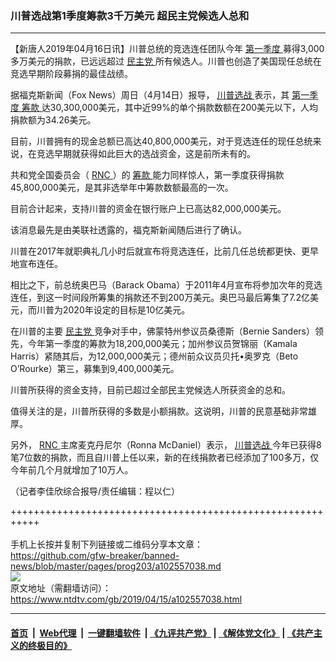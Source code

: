 ### 川普选战第1季度筹款3千万美元 超民主党候选人总和
------------------------

<div class="post_content" itemprop="articleBody">
 <p>
  【新唐人2019年04月16日讯】川普总统的竞选连任团队今年
  <a href="https://www.ntdtv.com/gb/第一季度.htm">
   第一季度
  </a>
  募得3,000多万美元的捐款，已远远超过
  <a href="https://www.ntdtv.com/gb/民主党.htm">
   民主党
  </a>
  所有候选人。川普也创造了美国现任总统在竞选早期阶段募捐的最佳战绩。
 </p>
 <p>
  据福克斯新闻（Fox News）周日（4月14日）报导，
  <a href="https://www.ntdtv.com/gb/川普选战.htm">
   川普选战
  </a>
  表示，其
  <a href="https://www.ntdtv.com/gb/第一季度.htm">
   第一季度
  </a>
  <a href="https://www.ntdtv.com/gb/筹款.htm">
   筹款
  </a>
  达30,300,000美元，其中近99%的单个捐款数额在200美元以下，人均捐款额为34.26美元。
 </p>
 <p>
  目前，川普拥有的现金总额已高达40,800,000美元，对于竞选连任的现任总统来说，在竞选早期就获得如此巨大的选战资金，这是前所未有的。
 </p>
 <p>
  共和党全国委员会（
  <a href="https://www.ntdtv.com/gb/rnc.htm">
   RNC
  </a>
  ）的
  <a href="https://www.ntdtv.com/gb/筹款.htm">
   筹款
  </a>
  能力同样惊人，第一季度获得捐款45,800,000美元，是其非选举年中筹款数额最高的一次。
 </p>
 <p>
  目前合计起来，支持川普的资金在银行账户上已高达82,000,000美元。
 </p>
 <p>
  该消息最先是由美联社透露的，福克斯新闻随后进行了确认。
 </p>
 <p>
  川普在2017年就职典礼几小时后就宣布将竞选连任，比前几任总统都更快、更早地宣布连任。
 </p>
 <p>
  相比之下，前总统奥巴马（Barack Obama）于2011年4月宣布将参加次年的竞选连任，到这一时间段所筹集的捐款还不到200万美元。奥巴马最后筹集了7.2亿美元，而川普为2020年设定的目标是10亿美元。
 </p>
 <p>
  在川普的主要
  <a href="https://www.ntdtv.com/gb/民主党.htm">
   民主党
  </a>
  竞争对手中，佛蒙特州参议员桑德斯（Bernie Sanders）领先，今年第一季度的筹款为18,200,000美元；加州参议员贺锦丽（Kamala Harris）紧随其后，为12,000,000美元；德州前众议员贝托•奥罗克（Beto O’Rourke）第三，募集到9,400,000美元。
 </p>
 <p>
  川普所获得的资金支持，目前已超过全部民主党候选人所获资金的总和。
 </p>
 <p>
  值得关注的是，川普所获得的多数是小额捐款。这说明，川普的民意基础非常雄厚。
 </p>
 <p>
  另外，
  <a href="https://www.ntdtv.com/gb/rnc.htm">
   RNC
  </a>
  主席麦克丹尼尔（Ronna McDaniel）表示，
  <a href="https://www.ntdtv.com/gb/川普选战.htm">
   川普选战
  </a>
  今年已获得8笔7位数的捐款，而且自川普上任以来，新的在线捐款者已经添加了100多万，仅今年前几个月就增加了10万人。
 </p>
 <p>
  （记者李佳欣综合报导/责任编辑：程以仁）
 </p>
 <div class="single_ad">
 </div>
</div>

+++++++++++++++++++++++++++++++++++++++++++++++++++++++++++<br/><br/>
手机上长按并复制下列链接或二维码分享本文章：<br/>
https://github.com/gfw-breaker/banned-news/blob/master/pages/prog203/a102557038.md <br/>
<a href='https://github.com/gfw-breaker/banned-news/blob/master/pages/prog203/a102557038.md'><img src='https://github.com/gfw-breaker/banned-news/blob/master/pages/prog203/a102557038.md.png'/></a> <br/>
原文地址（需翻墙访问）：https://www.ntdtv.com/gb/2019/04/15/a102557038.html


------------------------
#### [首页](https://github.com/gfw-breaker/banned-news/blob/master/README.md) &nbsp;|&nbsp; [Web代理](https://github.com/labour-camp/helloworld) &nbsp;|&nbsp; [一键翻墙软件](https://github.com/gfw-breaker/nogfw/blob/master/README.md) &nbsp;| [《九评共产党》](https://github.com/gfw-breaker/9ping.md/blob/master/README.md#九评之一评共产党是什么) | [《解体党文化》](https://github.com/gfw-breaker/jtdwh.md/blob/master/README.md) | [《共产主义的终极目的》](https://github.com/gfw-breaker/gczydzjmd.md/blob/master/README.md)

